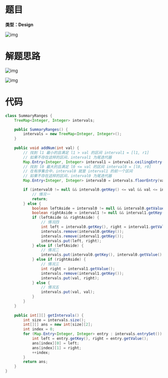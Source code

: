 # 题目

**类型：Design**

![img](https://cdn.nlark.com/yuque/0/2021/png/2941598/1633852323022-582ff477-6fcc-4257-86a8-073788d0cf3e.png)



# 解题思路

![img](https://cdn.nlark.com/yuque/0/2021/png/2941598/1633852370454-be278ada-7783-493a-b3e0-ffd3d4f8d3b6.png)



![img](https://cdn.nlark.com/yuque/0/2021/png/2941598/1633852384080-0cf3c088-8734-4525-bbbd-34520e747cc7.png)

# 代码

```java
class SummaryRanges {
    TreeMap<Integer, Integer> intervals;

    public SummaryRanges() {
        intervals = new TreeMap<Integer, Integer>();
    }
    
    public void addNum(int val) {
        // 找到 l1 最小的且满足 l1 > val 的区间 interval1 = [l1, r1]
        // 如果不存在这样的区间，interval1 为尾迭代器
        Map.Entry<Integer, Integer> interval1 = intervals.ceilingEntry(val + 1);
        // 找到 l0 最大的且满足 l0 <= val 的区间 interval0 = [l0, r0]
        // 在有序集合中，interval0 就是 interval1 的前一个区间
        // 如果不存在这样的区间，interval0 为尾迭代器
        Map.Entry<Integer, Integer> interval0 = intervals.floorEntry(val);

        if (interval0 != null && interval0.getKey() <= val && val <= interval0.getValue()) {
            // 情况一
            return;
        } else {
            boolean leftAside = interval0 != null && interval0.getValue() + 1 == val;
            boolean rightAside = interval1 != null && interval1.getKey() - 1 == val;
            if (leftAside && rightAside) {
                // 情况四
                int left = interval0.getKey(), right = interval1.getValue();
                intervals.remove(interval0.getKey());
                intervals.remove(interval1.getKey());
                intervals.put(left, right);
            } else if (leftAside) {
                // 情况二
                intervals.put(interval0.getKey(), interval0.getValue() + 1);
            } else if (rightAside) {
                // 情况三
                int right = interval1.getValue();
                intervals.remove(interval1.getKey());
                intervals.put(val, right);
            } else {
                // 情况五
                intervals.put(val, val);
            }
        }
    }
    
    public int[][] getIntervals() {
        int size = intervals.size();
        int[][] ans = new int[size][2];
        int index = 0;
        for (Map.Entry<Integer, Integer> entry : intervals.entrySet()) {
            int left = entry.getKey(), right = entry.getValue();
            ans[index][0] = left;
            ans[index][1] = right;
            ++index;
        }
        return ans;
    }
}
```